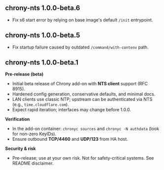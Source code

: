 ## chrony-nts 1.0.0-beta.6

- Fix s6 start error by relying on base image's default `/init` entrypoint.

## chrony-nts 1.0.0-beta.5

- Fix startup failure caused by outdated `/command/with-contenv` path.

## chrony-nts 1.0.0-beta.1

**Pre-release (beta)**

- Initial beta release of Chrony add-on with **NTS client** support (RFC 8915).
- Hardened config generation, conservative defaults, and minimal docs.
- LAN clients use classic NTP; upstream can be authenticated via NTS (e.g., `time.cloudflare.com`).
- Expect rapid iteration; interfaces may change before 1.0.0.

**Verification**
- In the add-on container: `chronyc sources` and `chronyc -N authdata` (look for non-zero KeyIDs).
- Ensure outbound **TCP/4460** and **UDP/123** from HA host.

**Security & risk**
- Pre-release; use at your own risk. Not for safety-critical systems. See README disclaimer.
